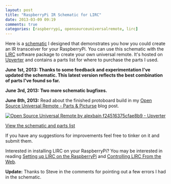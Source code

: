 ```yaml
---
layout: post
title: "RaspberryPi IR Schematic for LIRC"
date: 2013-03-09 09:19
comments: true
categories: [raspberrypi, opensourceuniversalremote, lirc]
---
```


Here is a [schematic](http://upverter.com/alexbain/f24516375cfae8b9/Open-Source-Universal-Remote/) I designed that demonstrates you how you could create an IR transceiver for your RaspberryPi. You can use this schematic with the [LIRC](http://lirc.org) software package to create your own universal remote. It's hosted on [Upverter](http://upverter.com) and contains a parts list for where to purchase the parts I used.

**June 1st, 2013: Thanks to some feedback and experimentation I've updated the schematic. This latest version reflects the best combination of parts I've found so far.**

**June 3rd, 2013: Two more schematic bugfixes.**

**June 8th, 2013:** Read about the finished protoboard build in my [Open Source Universal Remote - Parts & Picturse](http://alexba.in/blog/2013/06/08/open-source-universal-remote-parts-and-pictures/) blog post.

[![Open Source Universal Remote by alexbain f24516375cfae8b9 - Upverter](http://upverter.com/alexbain/f24516375cfae8b9/Open-Source-Universal-Remote/embed_img/13702922880000/)](http://upverter.com/alexbain/f24516375cfae8b9/Open-Source-Universal-Remote/#/)

<a href="http://upverter.com/alexbain/f24516375cfae8b9/Open-Source-Universal-Remote/#">View the schematic and parts list</a>

If you have any suggestions for improvements feel free to tinker on it and submit them.

Interested in installing LIRC on your RaspberryPi? You may be interested in reading [Setting up LIRC on the RaspberryPi](/blog/2013/01/06/setting-up-lirc-on-the-raspberrypi/) and [Controlling LIRC From the Web](/blog/2013/02/23/controlling-lirc-from-the-web/).


**Update:** Thanks to Steve in the comments for pointing out a few errors I had in the schematic.

